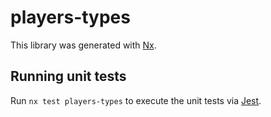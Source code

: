 # players-types

This library was generated with [Nx](https://nx.dev).

## Running unit tests

Run `nx test players-types` to execute the unit tests via [Jest](https://jestjs.io).
